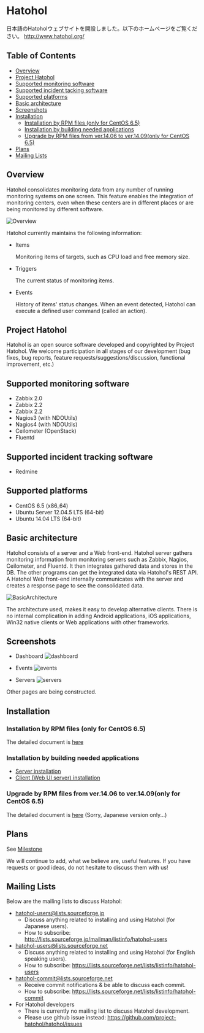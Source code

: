 # Hatohol

日本語のHatoholウェブサイトを開設しました。以下のホームページをご覧ください。
http://www.hatohol.org/

## Table of Contents
- [Overview](#user-content-overview)
- [Project Hatohol](#user-content-project-hatohol)
- [Supported monitoring software](#user-content-supported-monitoring-software)
- [Supported incident tacking software](#user-content-supported-incident-tracking-software)
- [Supported platforms](#user-content-supported-platforms)
- [Basic architecture](#user-content-basic-architecture)
- [Screenshots](#user-content-screenshots)
- [Installation](#user-content-installation)
	- [Installation by RPM files (only for CentOS 6.5)](#user-content-installation-by-rpm-files-only-for-centos-65)
	- [Installation by building needed applications](#user-content-installation-by-building-needed-applications)
	- [Upgrade by RPM files from ver.14.06 to ver.14.09(only for CentOS 6.5)](#user-content-upgrade-by-rpm-files-from-ver1406-to-ver1409only-for-centos-65)
- [Plans](#user-content-plans)
- [Mailing Lists](#user-content-mailing-lists)

## Overview
Hatohol consolidates monitoring data from any number of running monitoring systems on one screen. This feature enables
the integration of monitoring centers, even when these centers are in different places or are being monitored by 
different software.

![Overview](doc/misc/hatohol-overview.png)

Hatohol currently maintains the following information:

- Items

  Monitoring items of targets, such as CPU load and free memory size.

- Triggers

  The current status of monitoring items.

- Events

  History of items' status changes. When an event detected, Hatohol can execute a defined user command (called an action).


## Project Hatohol
Hatohol is an open source software developed and copyrighted by Project Hatohol.
We welcome participation in all stages of our development (bug fixes, bug reports, feature requests/suggestions/discussion, functional improvement, etc.) 

## Supported monitoring software
- Zabbix 2.0
- Zabbix 2.2
- Zabbix 2.2
- Nagios3 (with NDOUtils)
- Nagios4 (with NDOUtils)
- Ceilometer (OpenStack)
- Fluentd

## Supported incident tracking software
- Redmine

## Supported platforms
- CentOS 6.5 (x86\_64)
- Ubuntu Server 12.04.5 LTS (64-bit)
- Ubuntu 14.04 LTS (64-bit)

## Basic architecture
Hatohol consists of a server and a Web front-end.
Hatohol server gathers monitoring information from monitoring servers such
as Zabbix, Nagios, Ceilometer, and Fluentd. It then integrates gathered data
and stores in the DB.
The other programs can get the integrated data via Hatohol's REST API.
A Hatohol Web front-end internally communicates with
the server and creates a response page to see the consolidated data.

![BasicArchitecture](doc/misc/hatohol-basic-architecture.png)

The architecture used, makes it easy to develop alternative clients. There is no internal complication in adding Android applications, iOS applications, Win32 native clients or Web applications with other frameworks.

## Screenshots
- Dashboard
![dashboard](doc/misc/screenshot-dashboard.png)

- Events
![events](doc/misc/screenshot-events.png)

- Servers
![servers](doc/misc/screenshot-servers.png)

Other pages are being constructed.

## Installation
### Installation by RPM files (only for CentOS 6.5)
The detailed document is [here](https://github.com/project-hatohol/website/blob/master/contents/docs/install/14.09/ja/index.md)

### Installation by building needed applications
- [Server installation](server/README.md)
- [Client (Web UI server) installation](client/README.md)

### Upgrade by RPM files from ver.14.06 to ver.14.09(only for CentOS 6.5)
The detailed document is [here](https://github.com/project-hatohol/website/blob/master/contents/docs/upgrade/14.09/ja/index.md) (Sorry, Japanese version only...)

## Plans
See [Milestone](https://github.com/project-hatohol/hatohol/milestones)

We will continue to add, what we believe are, useful features. If you have requests or good ideas, do not hesitate to discuss them with us!

## Mailing Lists
Below are the mailing lists to discuss Hatohol:

* hatohol-users@lists.sourceforge.jp
  * Discuss anything related to installing and using Hatohol (for Japanese users).
  * How to subscribe: http://lists.sourceforge.jp/mailman/listinfo/hatohol-users
* hatohol-users@lists.sourceforge.net
  * Discuss anything related to installing and using Hatohol (for English speaking users).
  * How to subscribe: https://lists.sourceforge.net/lists/listinfo/hatohol-users
* hatohol-commit@lists.sourceforge.net
  * Receive commit notifications & be able to discuss each commit.
  * How to subscribe: https://lists.sourceforge.net/lists/listinfo/hatohol-commit
* For Hatohol developers
  * There is currently no mailing list to discuss Hatohol development.
  * Please use github issue instead: https://github.com/project-hatohol/hatohol/issues
